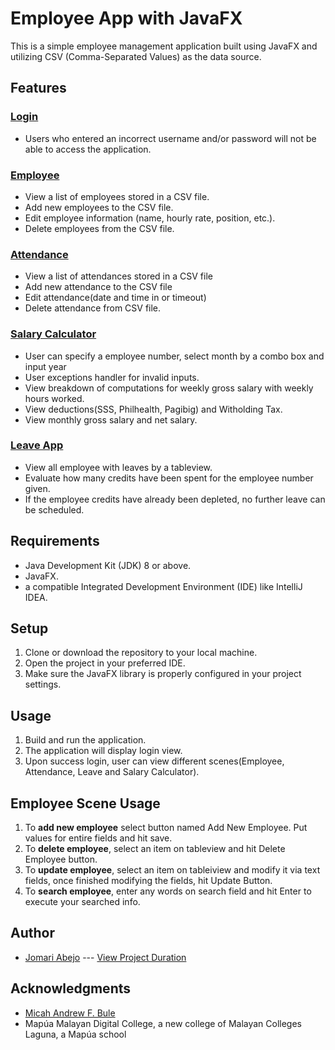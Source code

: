 # Employee App with JavaFX

This is a simple employee management application built using JavaFX and utilizing CSV (Comma-Separated Values) as the data source.

## Features
### [Login](docs/uiPictures/1loginview.png)
- Users who entered an incorrect username and/or password will not be able to access the application.

### [Employee](docs/uiPictures/2employeeview.png)
- View a list of employees stored in a CSV file.
- Add new employees to the CSV file.
- Edit employee information (name, hourly rate, position, etc.).
- Delete employees from the CSV file.
### [Attendance](docs/uiPictures/3attendanceview.png)
- View a list of attendances stored in a CSV file
- Add new attendance to the CSV file
- Edit attendance(date and time in or timeout)
- Delete attendance from CSV file.
### [Salary Calculator](docs/uiPictures/5salaryview.png)
- User can specify a employee number, select month by a combo box and input year
- User exceptions handler for invalid inputs.
- View breakdown of computations for weekly gross salary with weekly hours worked.
- View deductions(SSS, Philhealth, Pagibig) and Witholding Tax.
- View monthly gross salary and net salary.
### [Leave App](docs/uiPictures/4leavesview.png)
- View all employee with leaves by a tableview. 
- Evaluate how many credits have been spent for the employee number given.
- If the employee credits have already been depleted, no further leave can be scheduled.

## Requirements

- Java Development Kit (JDK) 8 or above.
- JavaFX.
- a compatible Integrated Development Environment (IDE) like IntelliJ IDEA.

## Setup

1. Clone or download the repository to your local machine.
2. Open the project in your preferred IDE.
3. Make sure the JavaFX library is properly configured in your project settings.

## Usage

1. Build and run the application.
2. The application will display login view.
3. Upon success login, user can view different scenes(Employee, Attendance, Leave and Salary Calculator).

## Employee Scene Usage
1. To <b>add new employee</b> select button named Add New Employee. Put values for entire fields and hit save.
2. To <b>delete employee</b>, select an item on tableview and hit Delete Employee button.
3. To <b>update employee</b>, select an item on tableiview and modify it via text fields, once finished modifying the fields, hit Update Button.
4. To <b>search employee</b>, enter any words on search field and hit Enter to execute your searched info.

## Author 
* [Jomari Abejo](https://www.instagram.com/reel/CuBs_WNNTjI/) --- [View Project Duration](https://wakatime.com/@jomariabejo/projects/hopwqjlntw?start=2023-07-22&end=2023-07-28)

## Acknowledgments 
* [Micah Andrew F. Bule](https://github.com/mabule-mmdc/)
* Mapúa Malayan Digital College, a new college of Malayan Colleges Laguna, a Mapúa school
